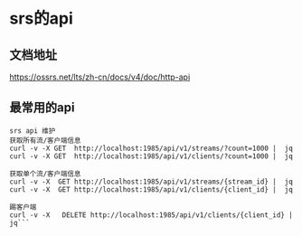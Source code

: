 # srs的api

## 文档地址
https://ossrs.net/lts/zh-cn/docs/v4/doc/http-api

## 最常用的api
```
srs api 维护
获取所有流/客户端信息
curl -v -X GET  http://localhost:1985/api/v1/streams/?count=1000 |  jq
curl -v -X GET  http://localhost:1985/api/v1/clients/?count=1000 |  jq

获取单个流/客户端信息
curl -v -X  GET http://localhost:1985/api/v1/streams/{stream_id} |  jq
curl -v -X  GET http://localhost:1985/api/v1/clients/{client_id} |  jq

踢客户端
curl -v -X   DELETE http://localhost:1985/api/v1/clients/{client_id} |  jq```